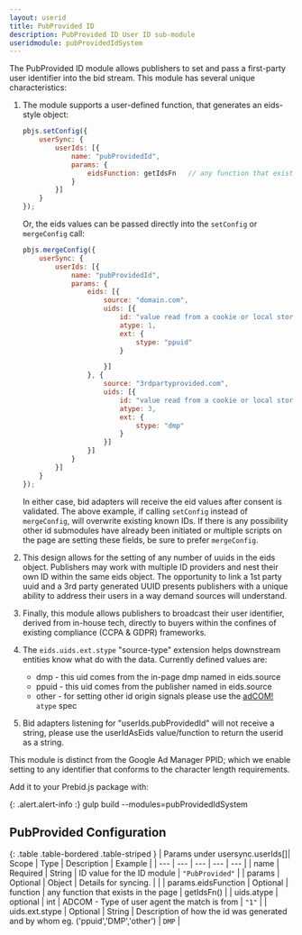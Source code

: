 ```yaml
---
layout: userid
title: PubProvided ID
description: PubProvided ID User ID sub-module
useridmodule: pubProvidedIdSystem
---
```



The PubProvided ID module allows publishers to set and pass a first-party user identifier into the bid stream. This module has several unique characteristics:

1. The module supports a user-defined function, that generates an eids-style object:

    ```javascript
    pbjs.setConfig({
        userSync: {
            userIds: [{
                name: "pubProvidedId",
                params: {
                    eidsFunction: getIdsFn   // any function that exists in the page
                }
            }]
        }
    });
    ```

    Or, the eids values can be passed directly into the `setConfig` or `mergeConfig` call:

    ```javascript
    pbjs.mergeConfig({
        userSync: {
            userIds: [{
                name: "pubProvidedId",
                params: {
                    eids: [{
                        source: "domain.com",
                        uids: [{
                            id: "value read from a cookie or local storage",
                            atype: 1,
                            ext: {
                                stype: "ppuid"
                            }

                        }]
                    }, {
                        source: "3rdpartyprovided.com",
                        uids: [{
                            id: "value read from a cookie or local storage",
                            atype: 3,
                            ext: {
                                stype: "dmp"
                            }
                        }]
                    }]
                }
            }]
        }
    });
    ```

    In either case, bid adapters will receive the eid values after consent is validated. The above example, if calling `setConfig` instead of `mergeConfig`, will overwrite existing known IDs. If there is any possibility other id submodules have already been initiated or multiple scripts on the page are setting these fields, be sure to prefer `mergeConfig`.

2. This design allows for the setting of any number of uuids in the eids object. Publishers may work with multiple ID providers and nest their own ID within the same eids object.  The opportunity to link a 1st party uuid and a 3rd party generated UUID presents publishers with a unique ability to address their users in a way demand sources will understand.

3. Finally, this module allows publishers to broadcast their user identifier, derived from in-house tech, directly to buyers within the confines of existing compliance (CCPA & GDPR) frameworks.

4. The `eids.uids.ext.stype` "source-type" extension helps downstream entities know what do with the data. Currently defined values are:

    - dmp - this uid comes from the in-page dmp named in eids.source
    - ppuid - this uid comes from the publisher named in eids.source
    - other - for setting other id origin signals please use the [adCOM!](https://github.com/InteractiveAdvertisingBureau/AdCOM/blob/master/AdCOM%20v1.0%20FINAL.md#object--extended-identifier-uids-) `atype` spec

5. Bid adapters listening for "userIds.pubProvidedId" will not receive a string, please use the userIdAsEids value/function to return the userid as a string.

This module is distinct from the Google Ad Manager PPID; which we enable setting to any identifier that conforms to the character length requirements.

Add it to your Prebid.js package with:

{: .alert.alert-info :}
gulp build --modules=pubProvidedIdSystem

## PubProvided Configuration

{: .table .table-bordered .table-striped }
| Params under usersync.userIds[]| Scope | Type | Description | Example |
| --- | --- | --- | --- | --- |
| name | Required | String | ID value for the ID module  | `"PubProvided"` |
| params | Optional | Object | Details for syncing. | |
| params.eidsFunction | Optional | function | any function that exists in the page | getIdsFn() |
| uids.atype | optional | int | ADCOM - Type of user agent the match is from | `"1"` |
| uids.ext.stype | Optional | String | Description of how the id was generated and by whom eg. ('ppuid','DMP','other') | `DMP` |
